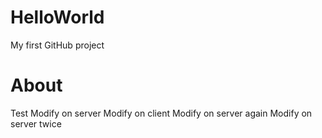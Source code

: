 # HelloWorld
My first GitHub  project

# About
Test
Modify on server
Modify on client
Modify on server again
Modify on server twice
